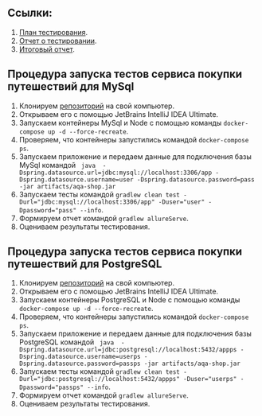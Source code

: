 ## Ссылки: 
1. [План тестирования](https://github.com/balrom1981/Diplom/blob/master/myreports/Plan.md).
1. [Отчет о тестировании](https://github.com/balrom1981/Diplom/blob/master/myreports/Report.md).
1. [Итоговый отчет](https://github.com/balrom1981/Diplom/blob/master/myreports/Summary.md).

## Процедура запуска тестов сервиса покупки путешествий для MySql
1. Клонируем [репозиторий](https://github.com/balrom1981/Diplom) на свой компьютер.
1. Открываем его с помощью JetBrains IntelliJ IDEA Ultimate.
1. Запускаем контейнеры MySql и Node c помощью команды 
``` docker-compose up -d --force-recreate ```.
1. Проверяем, что контейнеры запустились командой ``` docker-compose ps ```.
1. Запускаем приложение и передаем данные для подключения базы MySql командой
   ``` java  -Dspring.datasource.url=jdbc:mysql://localhost:3306/app -Dspring.datasource.username=user -Dspring.datasource.password=pass -jar artifacts/aqa-shop.jar```   
1. Запускаем тесты командой
``` gradlew clean test -Durl="jdbc:mysql://localhost:3306/app" -Duser="user" -Dpassword="pass" --info ```.
1. Формируем отчет командой ``` gradlew allureServe ```.
1. Оцениваем результаты тестирования.

## Процедура запуска тестов сервиса покупки путешествий для PostgreSQL
1. Клонируем [репозиторий](https://github.com/balrom1981/Diplom) на свой компьютер.
1. Открываем его с помощью JetBrains IntelliJ IDEA Ultimate.
1. Запускаем контейнеры PostgreSQL и Node c помощью команды
   ``` docker-compose up -d --force-recreate ```.
1. Проверяем, что контейнеры запустились командой ``` docker-compose ps ```.
1. Запускаем приложение и передаем данные для подключения базы PostgreSQL командой
   ``` java  -Dspring.datasource.url=jdbc:postgresql://localhost:5432/appps -Dspring.datasource.username=userps -Dspring.datasource.password=passps -jar artifacts/aqa-shop.jar```
1. Запускаем тесты командой
   ``` gradlew clean test -Durl="jdbc:postgresql://localhost:5432/appps" -Duser="userps" -Dpassword="passps" --info ```.
1. Формируем отчет командой ``` gradlew allureServe ```.
1. Оцениваем результаты тестирования.
